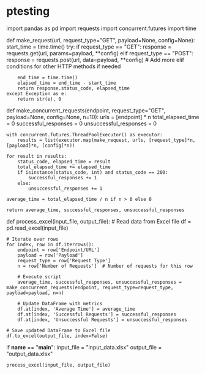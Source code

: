 # ptesting

import pandas as pd
import requests
import concurrent.futures
import time

def make_request(url, request_type="GET", payload=None, config=None):
    start_time = time.time()
    try:
        if request_type == "GET":
            response = requests.get(url, params=payload, **config)
        elif request_type == "POST":
            response = requests.post(url, data=payload, **config)
        # Add more elif conditions for other HTTP methods if needed

        end_time = time.time()
        elapsed_time = end_time - start_time
        return response.status_code, elapsed_time
    except Exception as e:
        return str(e), 0

def make_concurrent_requests(endpoint, request_type="GET", payload=None, config=None, n=10):
    urls = [endpoint] * n
    total_elapsed_time = 0
    successful_responses = 0
    unsuccessful_responses = 0

    with concurrent.futures.ThreadPoolExecutor() as executor:
        results = list(executor.map(make_request, urls, [request_type]*n, [payload]*n, [config]*n))

    for result in results:
        status_code, elapsed_time = result
        total_elapsed_time += elapsed_time
        if isinstance(status_code, int) and status_code == 200:
            successful_responses += 1
        else:
            unsuccessful_responses += 1

    average_time = total_elapsed_time / n if n > 0 else 0

    return average_time, successful_responses, unsuccessful_responses

def process_excel(input_file, output_file):
    # Read data from Excel file
    df = pd.read_excel(input_file)

    # Iterate over rows
    for index, row in df.iterrows():
        endpoint = row['Endpoint/URL']
        payload = row['Payload']
        request_type = row['Request Type']
        n = row['Number of Requests']  # Number of requests for this row

        # Execute script
        average_time, successful_responses, unsuccessful_responses = make_concurrent_requests(endpoint, request_type=request_type, payload=payload, n=n)

        # Update DataFrame with metrics
        df.at[index, 'Average Time'] = average_time
        df.at[index, 'Successful Requests'] = successful_responses
        df.at[index, 'Unsuccessful Requests'] = unsuccessful_responses

    # Save updated DataFrame to Excel file
    df.to_excel(output_file, index=False)

if __name__ == "__main__":
    input_file = "input_data.xlsx"
    output_file = "output_data.xlsx"

    process_excel(input_file, output_file)
